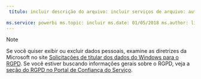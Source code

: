 ```yaml
---
 título: incluir descrição do arquivo: incluir serviços de arquivo: autor do powerbi: eross-msft
 
ms.service: powerbi ms.topic: incluir ms.date: 01/05/2018 ms.author: lizross ms.custom: incluir arquivo
---
```


>[!Note]
>Se você quiser exibir ou excluir dados pessoais, examine as diretrizes da Microsoft no site [Solicitações de titular dos dados do Windows para o RGPD](https://docs.microsoft.com/microsoft-365/compliance/gdpr-dsr-windows). Se você estiver buscando informações gerais sobre o RGPD, veja a [seção do RGPD no Portal de Confiança do Serviço](https://servicetrust.microsoft.com/ViewPage/GDPRGetStarted).